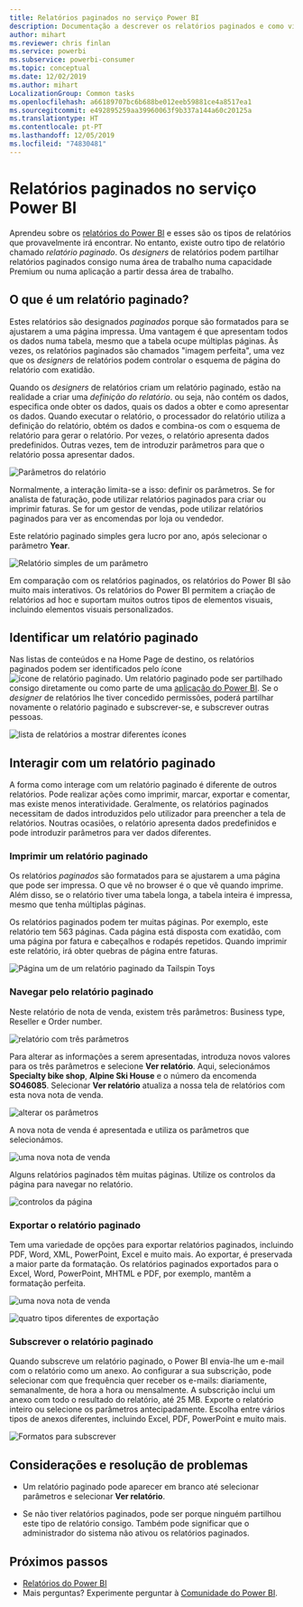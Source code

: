 ```yaml
---
title: Relatórios paginados no serviço Power BI
description: Documentação a descrever os relatórios paginados e como visualizá-los no serviço Power BI
author: mihart
ms.reviewer: chris finlan
ms.service: powerbi
ms.subservice: powerbi-consumer
ms.topic: conceptual
ms.date: 12/02/2019
ms.author: mihart
LocalizationGroup: Common tasks
ms.openlocfilehash: a66189707bc6b688be012eeb59881ce4a8517ea1
ms.sourcegitcommit: e492895259aa39960063f9b337a144a60c20125a
ms.translationtype: HT
ms.contentlocale: pt-PT
ms.lasthandoff: 12/05/2019
ms.locfileid: "74830481"
---
```

# <a name="paginated-reports-in-the-power-bi-service"></a>Relatórios paginados no serviço Power BI
Aprendeu sobre os [relatórios do Power BI](end-user-reports.md) e esses são os tipos de relatórios que provavelmente irá encontrar. No entanto, existe outro tipo de relatório chamado *relatório paginado*. Os *designers* de relatórios podem partilhar relatórios paginados consigo numa área de trabalho numa capacidade Premium ou numa aplicação a partir dessa área de trabalho. 

## <a name="what-is-a-paginated-report"></a>O que é um relatório paginado?

Estes relatórios são designados *paginados* porque são formatados para se ajustarem a uma página impressa. Uma vantagem é que apresentam todos os dados numa tabela, mesmo que a tabela ocupe múltiplas páginas. Às vezes, os relatórios paginados são chamados "imagem perfeita", uma vez que os *designers* de relatórios podem controlar o esquema de página do relatório com exatidão.

Quando os *designers* de relatórios criam um relatório paginado, estão na realidade a criar uma *definição do relatório*. ou seja, não contém os dados, especifica onde obter os dados, quais os dados a obter e como apresentar os dados. Quando executar o relatório, o processador do relatório utiliza a definição do relatório, obtém os dados e combina-os com o esquema de relatório para gerar o relatório. Por vezes, o relatório apresenta dados predefinidos. Outras vezes, tem de introduzir parâmetros para que o relatório possa apresentar dados. 

   ![Parâmetros do relatório](./media/end-user-paginated-report/power-bi-report-parameters.png)

Normalmente, a interação limita-se a isso: definir os parâmetros. Se for analista de faturação, pode utilizar relatórios paginados para criar ou imprimir faturas. Se for um gestor de vendas, pode utilizar relatórios paginados para ver as encomendas por loja ou vendedor. 

Este relatório paginado simples gera lucro por ano, após selecionar o parâmetro **Year**. 

![Relatório simples de um parâmetro](./media/end-user-paginated-report/power-bi-report-simple.png)

Em comparação com os relatórios paginados, os relatórios do Power BI são muito mais interativos. Os relatórios do Power BI permitem a criação de relatórios ad hoc e suportam muitos outros tipos de elementos visuais, incluindo elementos visuais personalizados.

## <a name="identify-a-paginated-report"></a>Identificar um relatório paginado

Nas listas de conteúdos e na Home Page de destino, os relatórios paginados podem ser identificados pelo ícone ![ícone de relatório paginado](media/end-user-paginated-report/power-bi-report-icon.png).  Um relatório paginado pode ser partilhado consigo diretamente ou como parte de uma [aplicação do Power BI](end-user-apps.md). Se o *designer* de relatórios lhe tiver concedido permissões, poderá partilhar novamente o relatório paginado e subscrever-se, e subscrever outras pessoas.

![lista de relatórios a mostrar diferentes ícones](./media/end-user-paginated-report/power-bi-report-list.png)

## <a name="interact-with-a-paginated-report"></a>Interagir com um relatório paginado

A forma como interage com um relatório paginado é diferente de outros relatórios. Pode realizar ações como imprimir, marcar, exportar e comentar, mas existe menos interatividade. Geralmente, os relatórios paginados necessitam de dados introduzidos pelo utilizador para preencher a tela de relatórios.  Noutras ocasiões, o relatório apresenta dados predefinidos e pode introduzir parâmetros para ver dados diferentes.

### <a name="print-a-paginated-report"></a>Imprimir um relatório paginado

Os relatórios *paginados* são formatados para se ajustarem a uma página que pode ser impressa. O que vê no browser é o que vê quando imprime. Além disso, se o relatório tiver uma tabela longa, a tabela inteira é impressa, mesmo que tenha múltiplas páginas. 

Os relatórios paginados podem ter muitas páginas. Por exemplo, este relatório tem 563 páginas. Cada página está disposta com exatidão, com uma página por fatura e cabeçalhos e rodapés repetidos. Quando imprimir este relatório, irá obter quebras de página entre faturas.

   ![Página um de um relatório paginado da Tailspin Toys](./media/end-user-paginated-report/power-bi-paginated-500.png)


### <a name="navigate-the-paginated-report"></a>Navegar pelo relatório paginado

Neste relatório de nota de venda, existem três parâmetros: Business type, Reseller e Order number. 

![relatório com três parâmetros](./media/end-user-paginated-report/power-bi-parameter.png)

Para alterar as informações a serem apresentadas, introduza novos valores para os três parâmetros e selecione **Ver relatório**. Aqui, selecionámos **Specialty bike shop**, **Alpine Ski House** e o número da encomenda **SO46085**. Selecionar **Ver relatório** atualiza a nossa tela de relatórios com esta nova nota de venda.

![alterar os parâmetros](./media/end-user-paginated-report/power-bi-order.png)

A nova nota de venda é apresentada e utiliza os parâmetros que selecionámos. 

![uma nova nota de venda](./media/end-user-paginated-report/power-bi-new-order.png)

Alguns relatórios paginados têm muitas páginas.  Utilize os controlos da página para navegar no relatório. 

![controlos da página](./media/end-user-paginated-report/power-bi-page.png)

### <a name="export-the-paginated-report"></a>Exportar o relatório paginado
Tem uma variedade de opções para exportar relatórios paginados, incluindo PDF, Word, XML, PowerPoint, Excel e muito mais. Ao exportar, é preservada a maior parte da formatação. Os relatórios paginados exportados para o Excel, Word, PowerPoint, MHTML e PDF, por exemplo, mantêm a formatação perfeita. 

![uma nova nota de venda](./media/end-user-paginated-report/power-bi-exporting.png)

![quatro tipos diferentes de exportação](./media/end-user-paginated-report/power-bi-four.png)

### <a name="subscribe-to-the-paginated-report"></a>Subscrever o relatório paginado
Quando subscreve um relatório paginado, o Power BI envia-lhe um e-mail com o relatório como um anexo. Ao configurar a sua subscrição, pode selecionar com que frequência quer receber os e-mails: diariamente, semanalmente, de hora a hora ou mensalmente. A subscrição inclui um anexo com todo o resultado do relatório, até 25 MB. Exporte o relatório inteiro ou selecione os parâmetros antecipadamente. Escolha entre vários tipos de anexos diferentes, incluindo Excel, PDF, PowerPoint e muito mais.  

![Formatos para subscrever](./media/end-user-paginated-report/power-bi-export-list.png)

## <a name="considerations-and-troubleshooting"></a>Considerações e resolução de problemas

- Um relatório paginado pode aparecer em branco até selecionar parâmetros e selecionar **Ver relatório**.

- Se não tiver relatórios paginados, pode ser porque ninguém partilhou este tipo de relatório consigo. Também pode significar que o administrador do sistema não ativou os relatórios paginados. 

 

## <a name="next-steps"></a>Próximos passos
- [Relatórios do Power BI](end-user-reports.md)
- Mais perguntas? Experimente perguntar à [Comunidade do Power BI](https://community.powerbi.com/).

